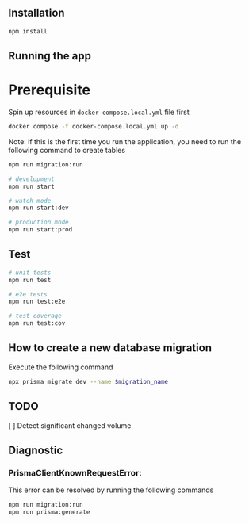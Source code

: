 ## Installation

```bash
npm install
```

## Running the app

# Prerequisite
Spin up resources in `docker-compose.local.yml` file first
```bash
docker compose -f docker-compose.local.yml up -d
```

Note: if this is the first time you run the application, you need to run the following command to create tables
```bash
npm run migration:run
```

```bash
# development
npm run start

# watch mode
npm run start:dev

# production mode
npm run start:prod
```

## Test

```bash
# unit tests
npm run test

# e2e tests
npm run test:e2e

# test coverage
npm run test:cov
```

## How to create a new database migration

Execute the following command
```bash
npx prisma migrate dev --name $migration_name
```

## TODO

[ ]  Detect significant changed volume

## Diagnostic

### PrismaClientKnownRequestError:

This error can be resolved by running the following commands
```bash
npm run migration:run
npm run prisma:generate
```
